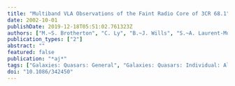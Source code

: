 ```yaml
---
title: "Multiband VLA Observations of the Faint Radio Core of 3CR 68.1"
date: 2002-10-01
publishDate: 2019-12-18T05:51:02.761323Z
authors: ["M.~S. Brotherton", "C. Ly", "B.~J. Wills", "S.~A. Laurent-Muehleisen", "W. van Breugel", "R.~R.~J. Antonucci"]
publication_types: ["2"]
abstract: ""
featured: false
publication: "*aj*"
tags: ["Galaxies: Quasars: General", "Galaxies: Quasars: Individual: Alphanumeric: 3CR 68.1", "Radio Continuum"]
doi: "10.1086/342450"
---
```



